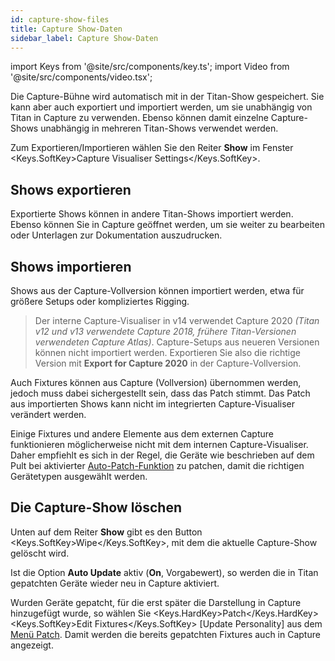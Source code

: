 ```yaml
---
id: capture-show-files
title: Capture Show-Daten
sidebar_label: Capture Show-Daten
---
```


import Keys from '@site/src/components/key.ts';
import Video from '@site/src/components/video.tsx';

Die Capture-Bühne wird automatisch mit in der Titan-Show gespeichert. Sie
kann aber auch exportiert und importiert werden, um sie unabhängig von
Titan in Capture zu verwenden. Ebenso können damit einzelne
Capture-Shows unabhängig in mehreren Titan-Shows verwendet werden.

Zum Exportieren/Importieren wählen Sie den Reiter **Show** im Fenster
<Keys.SoftKey>Capture Visualiser Settings</Keys.SoftKey>.

## Shows exportieren

Exportierte Shows können in andere Titan-Shows importiert werden. Ebenso
können Sie in Capture geöffnet werden, um sie weiter zu bearbeiten oder
Unterlagen zur Dokumentation auszudrucken.

## Shows importieren

Shows aus der Capture-Vollversion können importiert werden, etwa für
größere Setups oder kompliziertes Rigging.

> Der interne Capture-Visualiser in v14 verwendet Capture 2020 *(Titan v12 und v13 verwendete Capture 2018, frühere Titan-Versionen verwendeten Capture Atlas)*. Capture-Setups aus neueren Versionen können nicht importiert werden. Exportieren Sie also die richtige Version mit **Export for Capture 2020** in der Capture-Vollversion.

Auch Fixtures können aus Capture (Vollversion) übernommen werden, jedoch
muss dabei sichergestellt sein, dass das Patch stimmt. Das Patch aus
importierten Shows kann nicht im integrierten Capture-Visualiser
verändert werden.

Einige Fixtures und andere Elemente aus dem externen Capture
funktionieren möglicherweise nicht mit dem internen Capture-Visualiser.
Daher empfiehlt es sich in der Regel, die Geräte wie beschrieben auf dem
Pult bei aktivierter [Auto-Patch-Funktion](../patching/patching-new-fixtures-or-dimmers.md#automatisches-patchen-in-capture) 
zu patchen, damit die richtigen Gerätetypen ausgewählt werden.

## Die Capture-Show löschen

Unten auf dem Reiter **Show** gibt es den Button <Keys.SoftKey>Wipe</Keys.SoftKey>, mit dem die
aktuelle Capture-Show gelöscht wird.

Ist die Option **Auto Update** aktiv (**On**, Vorgabewert), 
so werden die in Titan gepatchten Geräte wieder neu in Capture aktiviert.

Wurden Geräte gepatcht, für die erst später die Darstellung in Capture 
hinzugefügt wurde, so wählen Sie <Keys.HardKey>Patch</Keys.HardKey> <Keys.SoftKey>Edit Fixtures</Keys.SoftKey> \[Update
Personality\] aus dem [Menü Patch](../patching/changing-the-patch.md#bereits-gepatchte-personalities-aktualisieren). Damit werden die bereits gepatchten Fixtures auch in Capture angezeigt.
